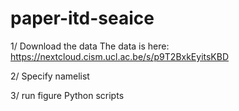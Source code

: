 # paper-itd-seaice


1/ Download the data
   The data is here:
   https://nextcloud.cism.ucl.ac.be/s/p9T2BxkEyitsKBD

2/ Specify namelist

3/ run figure Python scripts
